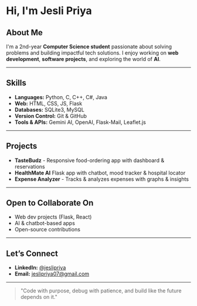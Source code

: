 # Hi, I'm Jesli Priya

## About Me

I'm a 2nd-year **Computer Science student** passionate about solving problems and building impactful tech solutions. I enjoy working on **web development**, **software projects**, and exploring the world of **AI**. 

---

## Skills

- **Languages:** Python, C, C++, C#, Java
- **Web:** HTML, CSS, JS, Flask
- **Databases:** SQLite3, MySQL
- **Version Control:** Git & GitHub
- **Tools & APIs:** Gemini AI, OpenAI, Flask-Mail, Leaflet.js 

---

## Projects

* **TasteBudz** - Responsive food-ordering app with dashboard & reservations
* **HealthMate AI**   Flask app with chatbot, mood tracker & hospital locator
* **Expense Analyzer** - Tracks & analyzes expenses with graphs & insights

---

## Open to Collaborate On

- Web dev projects (Flask, React)  
- AI & chatbot-based apps  
- Open-source contributions  

---

## Let’s Connect

- **LinkedIn:** [@jeslipriya](https://www.linkedin.com/in/jesli-priya-k-2205j07)
- **Email:** [jeslipriya07@gmail.com](mailto:jeslipriya07@gmail.com)

---
  

> "Code with purpose, debug with patience, and build like the future depends on it."
